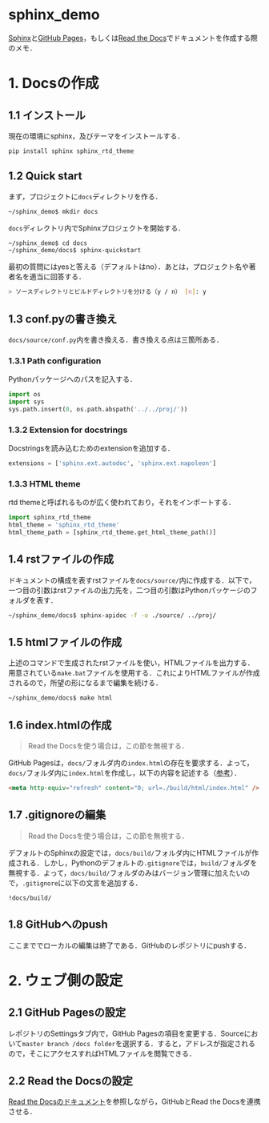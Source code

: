 
# sphinx_demo

[Sphinx](http://www.sphinx-doc.org/ja/master/)と[GitHub Pages](https://pages.github.com/)，もしくは[Read the Docs](https://readthedocs.org/)でドキュメントを作成する際のメモ．

# 1. Docsの作成

## 1.1 インストール

現在の環境にsphinx，及びテーマをインストールする．

```bash
pip install sphinx sphinx_rtd_theme
```

## 1.2 Quick start

まず，プロジェクトに`docs`ディレクトリを作る．

```bash
~/sphinx_demo$ mkdir docs
```

`docs`ディレクトリ内でSphinxプロジェクトを開始する．

```bash
~/sphinx_demo$ cd docs
~/sphinx_demo/docs$ sphinx-quickstart
```

最初の質問にはyesと答える（デフォルトはno）．あとは，プロジェクト名や著者名を適当に回答する．

```bash
> ソースディレクトリとビルドディレクトリを分ける（y / n） [n]: y
```

## 1.3 conf.pyの書き換え

`docs/source/conf.py`内を書き換える．書き換える点は三箇所ある．

### 1.3.1 Path configuration

Pythonパッケージへのパスを記入する．

```python
import os
import sys
sys.path.insert(0, os.path.abspath('../../proj/'))
```

### 1.3.2 Extension for docstrings

Docstringsを読み込むためのextensionを追加する．

```python
extensions = ['sphinx.ext.autodoc', 'sphinx.ext.napoleon']
```

### 1.3.3 HTML theme

rtd themeと呼ばれるものが広く使われており，それをインポートする．

```python
import sphinx_rtd_theme
html_theme = 'sphinx_rtd_theme'
html_theme_path = [sphinx_rtd_theme.get_html_theme_path()]
```

## 1.4 rstファイルの作成

ドキュメントの構成を表すrstファイルを`docs/source/`内に作成する．以下で，一つ目の引数はrstファイルの出力先を，二つ目の引数はPythonパッケージのフォルダを表す．

```bash
~/sphinx_demo/docs$ sphinx-apidoc -f -o ./source/ ../proj/
```

## 1.5 htmlファイルの作成

上述のコマンドで生成されたrstファイルを使い，HTMLファイルを出力する．用意されている`make.bat`ファイルを使用する．これによりHTMLファイルが作成されるので，所望の形になるまで編集を続ける．

```bash
~/sphinx_demo/docs$ make html
```

## 1.6 index.htmlの作成

> Read the Docsを使う場合は，この節を無視する．

GitHub Pagesは，`docs/`フォルダ内の`index.html`の存在を要求する．よって，`docs/`フォルダ内に`index.html`を作成し，以下の内容を記述する（[参考](https://github.com/sphinx-doc/sphinx/issues/3382#issuecomment-409068915)）．

```html
<meta http-equiv="refresh" content="0; url=./build/html/index.html" />
```

## 1.7 .gitignoreの編集

> Read the Docsを使う場合は，この節を無視する．

デフォルトのSphinxの設定では，`docs/build/`フォルダ内にHTMLファイルが作成される．しかし，Pythonのデフォルトの`.gitignore`では，`build/`フォルダを無視する．よって，`docs/build/`フォルダのみはバージョン管理に加えたいので，`.gitignore`に以下の文言を追加する．

```.gitignore
!docs/build/
```

## 1.8 GitHubへのpush

ここまででローカルの編集は終了である．GitHubのレポジトリにpushする．

# 2. ウェブ側の設定

## 2.1 GitHub Pagesの設定

レポジトリのSettingsタブ内で，GitHub Pagesの項目を変更する．Sourceにおいて`master branch /docs folder`を選択する．すると，アドレスが指定されるので，そこにアクセスすればHTMLファイルを閲覧できる．

## 2.2 Read the Docsの設定

[Read the Docsのドキュメント](https://docs.readthedocs.io/en/stable/intro/import-guide.html)を参照しながら，GitHubとRead the Docsを連携させる．
